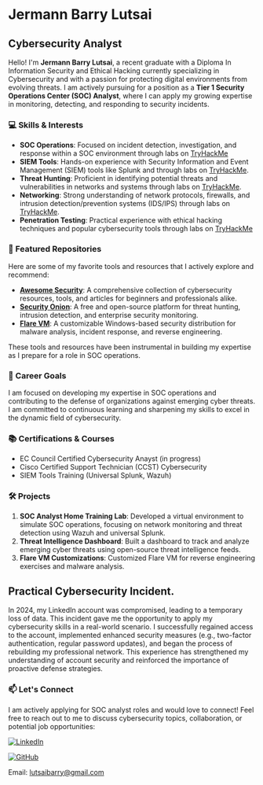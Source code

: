   # Jermann Barry Lutsai

## Cybersecurity Analyst

Hello! I'm **Jermann Barry Lutsai**, a recent graduate with a Diploma In Information Security and Ethical Hacking currently specializing in Cybersecurity and with a passion for protecting digital environments from evolving threats. I am actively pursuing for a position as a **Tier 1 Security Operations Center (SOC) Analyst**, where I can apply my growing expertise in monitoring, detecting, and responding to security incidents.

### 💻 Skills & Interests

- **SOC Operations**: Focused on incident detection, investigation, and response within a SOC environment through labs on [TryHackMe](https://tryhackme.com/r/room/jrsecanalystintrouxo) 
- **SIEM Tools**: Hands-on experience with Security Information and Event Management (SIEM) tools like Splunk and through labs on [TryHackMe](https://tryhackme.com/r/roomCode=splunk101).
- **Threat Hunting**: Proficient in identifying potential threats and vulnerabilities in networks and systems through labs on [TryHackMe](https://tryhackme.com/r/room/threatintelligenceforsoc).
- **Networking**: Strong understanding of network protocols, firewalls, and intrusion detection/prevention systems (IDS/IPS) through labs on [TryHackMe](https://tryhackme.com/r/room/introtonetworking).
- **Penetration Testing**: Practical experience with ethical hacking techniques and popular cybersecurity tools through labs on [TryHackMe](https://tryhackme.com/r/room/pentestingfundamentals)

### 🚀 Featured Repositories

Here are some of my favorite tools and resources that I actively explore and recommend:

- [**Awesome Security**](https://github.com/sbilly/awesome-security): A comprehensive collection of cybersecurity resources, tools, and articles for beginners and professionals alike.
- [**Security Onion**](https://github.com/Security-Onion-Solutions/security-onion): A free and open-source platform for threat hunting, intrusion detection, and enterprise security monitoring.
- [**Flare VM**](https://github.com/mandiant/flare-vm): A customizable Windows-based security distribution for malware analysis, incident response, and reverse engineering.

These tools and resources have been instrumental in building my expertise as I prepare for a role in SOC operations.

### 🎯 Career Goals

I am focused on developing my expertise in SOC operations and contributing to the defense of organizations against emerging cyber threats. I am committed to continuous learning and sharpening my skills to excel in the dynamic field of cybersecurity.

### 📚 Certifications & Courses

- EC Council Certified Cybersecurity Anayst (in progress)
- Cisco Certified Support Technician (CCST) Cybersecurity 
- SIEM Tools Training (Universal Splunk, Wazuh)
  

### 🛠️ Projects

1. **SOC Analyst Home Training Lab**: Developed a virtual environment to simulate SOC operations, focusing on network monitoring and threat detection using Wazuh and universal Splunk.
2. **Threat Intelligence Dashboard**: Built a dashboard to track and analyze emerging cyber threats using open-source threat intelligence feeds.
3. **Flare VM Customizations**: Customized Flare VM for reverse engineering exercises and malware analysis.

## Practical Cybersecurity Incident.

In 2024, my LinkedIn account was compromised, leading to a temporary loss of data. This incident gave me the opportunity to apply my cybersecurity skills in a real-world scenario. I successfully regained access to the account, implemented enhanced security measures (e.g., two-factor authentication, regular password updates), and began the process of rebuilding my professional network. This experience has strengthened my understanding of account security and reinforced the importance of proactive defense strategies.
   
### 📫 Let's Connect

I am actively applying for SOC analyst roles and would love to connect! Feel free to reach out to me to discuss cybersecurity topics, collaboration, or potential job opportunities:


[![LinkedIn](https://img.shields.io/badge/LinkedIn-0077B5?style=for-the-badge&logo=linkedin&logoColor=white)](https://www.linkedin.com/in/barrylutsai/)

[![GitHub](https://img.shields.io/badge/GitHub-100000?style=for-the-badge&logo=github&logoColor=white)](https://github.com/LUTSAI-BARRY)

Email: [lutsaibarry@gmail.com](mailto:lutsaibarry@gmail.com)
